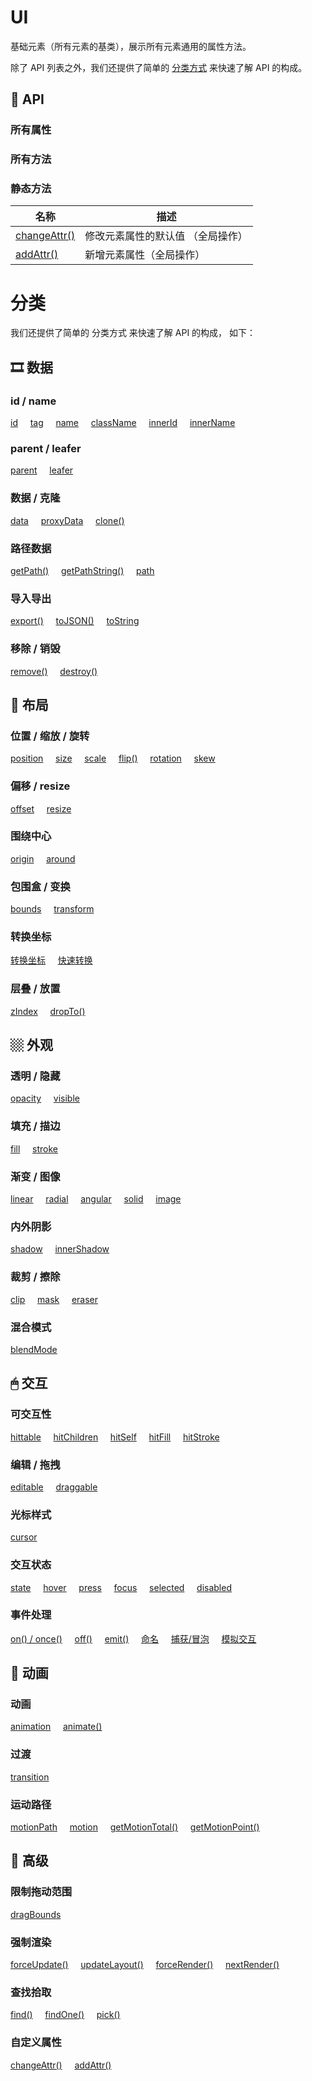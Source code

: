 # UI

基础元素（所有元素的基类），展示所有元素通用的属性方法。

除了 API 列表之外，我们还提供了简单的 [分类方式](#分类) 来快速了解 API 的构成。

## 📃 API

### 所有属性

<!--@include: ../api/UI/property.md-->

### 所有方法

<!--@include: ../api/UI/method.md-->

### 静态方法

| 名称                                                     | 描述                              |
| -------------------------------------------------------- | --------------------------------- |
| [changeAttr()](/reference/property/custom/changeAttr.md) | 修改元素属性的默认值 （全局操作） |
| [addAttr()](/reference/property/custom/addAttr.md)       | 新增元素属性（全局操作）          |

##

# 分类

我们还提供了简单的 分类方式 来快速了解 API 的构成， 如下：

## 🎞️ 数据

### id / name

[id](/reference/property/id.md) &nbsp; &nbsp; [tag](/reference/property/tag.md) &nbsp; &nbsp; [name](/reference/property/name.md) &nbsp; &nbsp; [className](/reference/property/className.md) &nbsp; &nbsp; [innerId](/reference/property/innerId.md) &nbsp; &nbsp; [innerName](/reference/property/innerName.md)

### parent / leafer

[parent](/reference/property/parent.md) &nbsp; &nbsp; [leafer](/reference/property/leafer.md)

### 数据 / 克隆

[data](/reference/property/data.md) &nbsp; &nbsp; [proxyData](/reference/property/proxy.md) &nbsp; &nbsp; [clone()](/reference/property/clone.md)

### 路径数据

[getPath()](/reference/property/getPath.md) &nbsp; &nbsp; [getPathString()](/reference/property/getPathString.md) &nbsp; &nbsp; [path](/reference/property/path.md)

### 导入导出

[export()](/reference/property/export.md) &nbsp; &nbsp; [toJSON()](/reference/property/json.md) &nbsp; &nbsp; [toString](/reference/property/json.md#tostring-string)

### 移除 / 销毁

[remove()](/reference/property/remove.md) &nbsp; &nbsp; [destroy()](/reference/property/destroy.md)

## 📐 布局

### 位置 / 缩放 / 旋转

[position](/reference/property/position.md) &nbsp; &nbsp; [size](/reference/property/size.md) &nbsp; &nbsp; [scale](/reference/property/scale.md) &nbsp; &nbsp; [flip()](/reference/property/flip.md) &nbsp; &nbsp; [rotation](/reference/property/rotation.md) &nbsp; &nbsp; [skew](/reference/property/skew.md)

### 偏移 / resize

[offset](/reference/property/offset.md) &nbsp; &nbsp; [resize](/reference/property/resize.md)

### 围绕中心

[origin](/reference/property/origin.md) &nbsp; &nbsp; [around](/reference/property/around.md)

### 包围盒 / 变换

[bounds](/reference/property/bounds.md) &nbsp; &nbsp; [transform](/reference/property/transform.md)

### 转换坐标

[转换坐标](/reference/property/point/index.md) &nbsp; &nbsp; [快速转换](/reference/property/point/high.md)

### 层叠 / 放置

[zIndex](/reference/property/zIndex.md) &nbsp; &nbsp; [dropTo()](/reference/property/dropTo.md)

## 🏼 外观

### 透明 / 隐藏

[opacity](/reference/property/opacity.md) &nbsp; &nbsp; [visible](/reference/property/visible.md)

### 填充 / 描边

[fill](/reference/property/fill.md) &nbsp; &nbsp; [stroke](/reference/property/stroke.md)

### 渐变 / 图像

[linear](/reference/property/paint/linear.md) &nbsp; &nbsp; [radial](/reference/property/paint/radial.md) &nbsp; &nbsp; [angular](/reference/property/paint/angular.md) &nbsp; &nbsp; [solid](/reference/property/paint/solid.md) &nbsp; &nbsp; [image](/reference/property/paint/image.md)

### 内外阴影

[shadow](/reference/property/shadow.md) &nbsp; &nbsp; [innerShadow](/reference/property/innerShadow.md)

### 裁剪 / 擦除

[clip](/reference/property/clip.md) &nbsp; &nbsp; [mask](/reference/property/mask.md) &nbsp; &nbsp; [eraser](/reference/property/eraser.md)

### 混合模式

[blendMode](/reference/property/blendMode.md)

## 🖱 交互

### 可交互性

[hittable](/reference/property/hit.md) &nbsp; &nbsp; [hitChildren](/reference/property/hitChildren.md) &nbsp; &nbsp; [hitSelf](/reference/property/hitSelf.md) &nbsp; &nbsp; [hitFill](/reference/property/hitFill.md) &nbsp; &nbsp; [hitStroke](/reference/property/hitStroke.md)

### 编辑 / 拖拽

[editable](/reference/property/editable.md) &nbsp; &nbsp; [draggable](/reference/property/draggable.md)

### 光标样式

[cursor](/reference/property/cursor.md)

### 交互状态

[state](/reference/property/state/state.md) &nbsp; &nbsp; [hover](/reference/property/state/hover.md) &nbsp; &nbsp; [press](/reference/property/state/press.md) &nbsp; &nbsp; [focus](/reference/property/state/focus.md) &nbsp; &nbsp; [selected](/reference/property/state/selected.md) &nbsp; &nbsp; [disabled](/reference/property/state/disabled.md)

### 事件处理

[on() / once()](/reference/property/on.md) &nbsp; &nbsp; [off()](/reference/property/off.md) &nbsp; &nbsp; [emit()](/reference/property/emit.md) &nbsp; &nbsp; [命名](/reference/event/name.md) &nbsp; &nbsp; [捕获/冒泡](/reference/event/flow.md) &nbsp; &nbsp; [模拟交互](/reference/event/simulation.md)

## 🐆 动画

### 动画

[animation](/reference/property/animation.md) &nbsp; &nbsp; [animate()](/reference/property/animate.md)

### 过渡

[transition](/reference/property/transition.md)

### 运动路径

[motionPath](/reference/property/motionPath.md) &nbsp; &nbsp; [motion](/reference/property/motion.md) &nbsp; &nbsp; [getMotionTotal()](/reference/property/getMotionTotal.md) &nbsp; &nbsp; [getMotionPoint()](/reference/property/getMotionPoint.md)

## 🌴 高级

### 限制拖动范围

[dragBounds](/reference/property/dragBounds.md)

### 强制渲染

[forceUpdate()](/reference/property/forceUpdate.md) &nbsp; &nbsp; [updateLayout()](/reference/property/forceUpdate.md#updatelayout) &nbsp; &nbsp; [forceRender()](/reference/property/forceRender.md) &nbsp; &nbsp; [nextRender()](/reference/property/nextRender.md)

### 查找拾取

[find()](/reference/property/find.md) &nbsp; &nbsp; [findOne()](/reference/property/findOne.md) &nbsp; &nbsp; [pick()](/reference/property/pick.md)

### 自定义属性

[changeAttr()](/reference/property/custom/changeAttr.md) &nbsp; &nbsp; [addAttr()](/reference/property/custom/addAttr.md)
